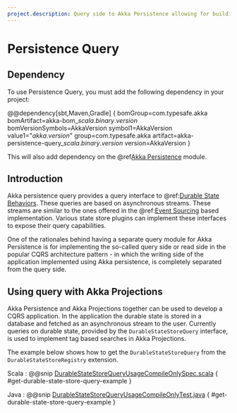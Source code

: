 ```yaml
---
project.description: Query side to Akka Persistence allowing for building CQRS applications using durable state.
---
```

# Persistence Query

## Dependency

To use Persistence Query, you must add the following dependency in your project:

@@dependency[sbt,Maven,Gradle] {
  bomGroup=com.typesafe.akka bomArtifact=akka-bom_$scala.binary.version$ bomVersionSymbols=AkkaVersion
  symbol1=AkkaVersion
  value1="$akka.version$"
  group=com.typesafe.akka
  artifact=akka-persistence-query_$scala.binary.version$
  version=AkkaVersion
}

This will also add dependency on the @ref[Akka Persistence](persistence.md) module.

## Introduction

Akka persistence query provides a query interface to @ref:[Durable State Behaviors](typed/persistence-durable-state.md).
These queries are based on asynchronous streams. These streams are similar to the ones offered in the @ref:[Event Sourcing](persistence-query.md)
based implementation. Various state store plugins can implement these interfaces to expose their query capabilities.

One of the rationales behind having a separate query module for Akka Persistence is for implementing the so-called 
query side or read side in the popular CQRS architecture pattern - in which the writing side of the 
application implemented using Akka persistence, is completely separated from the query side.

## Using query with Akka Projections

Akka Persistence and Akka Projections together can be used to develop a CQRS application. In the application the 
durable state is stored in a database and fetched as an asynchronous stream to the user. Currently queries on 
durable state, provided by the `DurableStateStoreQuery` interface, is used to implement tag based searches in 
Akka Projections. 

The example below shows how to get the  `DurableStateStoreQuery` from the `DurableStateStoreRegistry` extension.

Scala
:  @@snip [DurableStateStoreQueryUsageCompileOnlySpec.scala](/akka-cluster-sharding-typed/src/test/scala/docs/akka/cluster/sharding/typed/DurableStateStoreQueryUsageCompileOnlySpec.scala) { #get-durable-state-store-query-example }

Java
:  @@snip [DurableStateStoreQueryUsageCompileOnlyTest.java](/akka-cluster-sharding-typed/src/test/java/jdocs/akka/cluster/sharding/typed/DurableStateStoreQueryUsageCompileOnlyTest.java) { #get-durable-state-store-query-example } 

